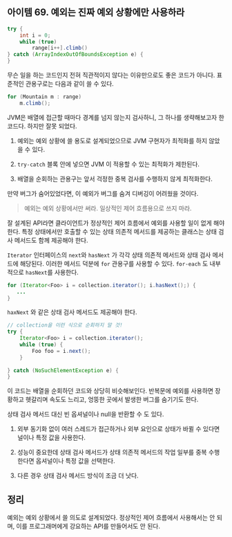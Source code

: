 ## 아이템 69. 예외는 진짜 예외 상황에만 사용하라

``` java
try {
    int i = 0;
    while (true)
        range[i++].climb()
} catch (ArrayIndexOutOfBoundsException e) {
}
```
무슨 일을 하는 코드인지 전혀 직관적이지 않다는 이유만으로도 좋은 코드가 아니다. 
표준적인 관용구로는 다음과 같이 쓸 수 있다.
``` java
for (Mountain m : range)
	m.climb();
```
JVM은 배열에 접근할 때마다 경계를 넘지 않는지 검사하니, 그 하나를 생략해보고자 한 코드다.
하지만 잘못 되었다.

1. 예외는 예외 상황에 쓸 용도로 설계되었으므로 JVM 구현자가 최적화를 하지 않았을 수 있다.

2. `try-catch` 블록 안에 넣으면 JVM 이 적용할 수 있는 최적화가 제한된다.

3. 배열을 순회하는 관용구는 앞서 걱정한 중복 검사를 수행하지 않게 최적화한다.

만약 버그가 숨어있었다면, 이 예외가 버그를 숨겨 디버깅이 어려웠을 것이다.

> 예외는 예외 상황에서만 써라. 일상적인 제어 흐름용으로 쓰지 마라.

잘 설계된 API라면 클라이언트가 정상적인 제어 흐름에서 예외를 사용할 일이 없게 해야한다.
특정 상태에서만 호출할 수 있는 상태 의존적 메서드를 제공하는 클래스는 상태 검사 메서드도 함께 제공해야 한다.

`Iterator` 인터페이스의 `next`와 `hasNext` 가 각각 상태 의존적 메서드와 상태 검사 메서드에 해당된다. 이러한 메서드 덕분에 `for` 관용구를 사용할 수 있다. `for-each` 도 내부적으로 `hasNext`를 사용한다.

``` java
for (Iterator<Foo> i = collection.iterator(); i.hasNext();) {
   ... 
}
```
`haxNext` 와 같은 상태 검사 메서드도 제공해야 한다.

``` java
// collection을 이런 식으로 순회하지 말 것!
try {
    Iterator<Foo> i = collection.iterator();
    while (true) {
        Foo foo = i.next();
    }
    
} catch (NoSuchElementException e) {
}
```

이 코드는 배열을 순회하던 코드와 상당히 비슷해보인다. 반복문에 예외를 사용하면 장황하고 헷갈리며 속도도 느리고, 엉뚱한 곳에서 발생한 버그를 숨기기도 한다.

상태 검사 메서드 대신 빈 옵셔널이나 null을 반환할 수 도 있다.

1. 외부 동기화 없이 여러 스레드가 접근하거나 외부 요인으로 상태가 바뀔 수 있다면 널이나 특정 값을 사용한다.

2. 성능이 중요한데 상태 검사 메서드가 상태 의존적 메서드의 작업 일부를 중복 수행한다면 옵셔널이나 특정 값을 선택한다.

3. 다른 경우 상태 검사 메서드 방식이 조금 더 낫다.

## 정리

예외는 예외 상황에서 쓸 의도로 설계되었다. 정상적인 제어 흐름에서 사용해서는 안 되며, 이를 프로그래머에게 강요하는 API를 만들어서도 안 된다.
